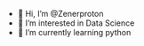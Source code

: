 - 👋 Hi, I’m @Zenerproton
- 👀 I’m interested in Data Science
- 🌱 I’m currently learning python

<!---
Zenerproton/Zenerproton is a ✨ special ✨ repository because its `README.md` (this file) appears on your GitHub profile.
You can click the Preview link to take a look at your changes.
--->
